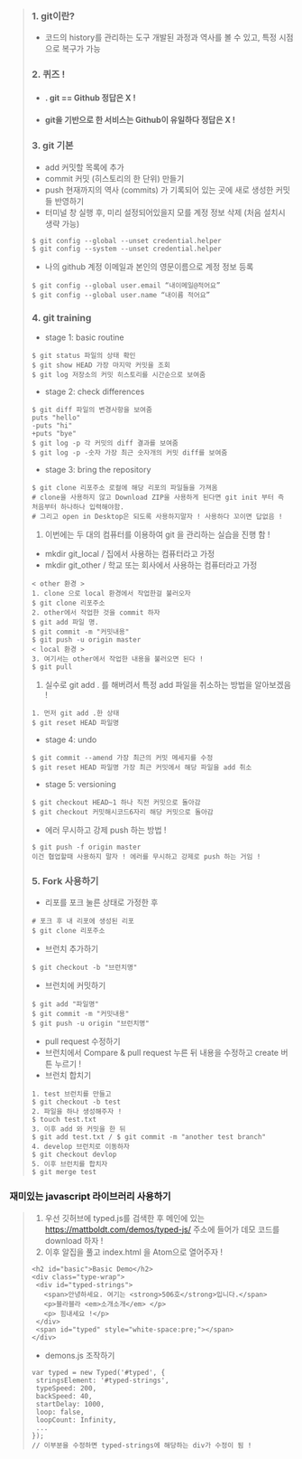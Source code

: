 > ### 1. git이란?
>
> - 코드의 history를 관리하는 도구 개발된 과정과 역사를 볼 수 있고, 특정 시점으로 복구가 가능
>
> ### 2. 퀴즈 !
>
> - #### . git == Github 정답은 X !
>
> - #### git을 기반으로 한 서비스는 Github이 유일하다 정답은 X !
>
> ### 3. git 기본
>
> - add 커밋할 목록에 추가
> - commit 커밋 (히스토리의 한 단위) 만들기
> - push 현재까지의 역사 (commits) 가 기록되어 있는 곳에 새로 생성한 커밋들 반영하기
> - 터미널 창 실행 후, 미리 설정되어있을지 모를 계정 정보 삭제 (처음 설치시 생략 가능)
>
> ```
> $ git config --global --unset credential.helper
> $ git config --system --unset credential.helper
>
> ```
>
> - 나의 github 계정 이메일과 본인의 영문이름으로 계정 정보 등록
>
> ```
> $ git config --global user.email “내이메일@적어요”
> $ git config --global user.name “내이름 적어요”
>
> ```
>
> ### 4. git training
>
> - stage 1: basic routine
>
> ```
> $ git status 파일의 상태 확인
> $ git show HEAD 가장 마지막 커밋을 조회
> $ git log 저장소의 커밋 히스토리를 시간순으로 보여줌
>
> ```
>
> - stage 2: check differences
>
> ```
> $ git diff 파일의 변경사항을 보여줌
> puts "hello"
> -puts "hi"
> +puts "bye"
> $ git log -p 각 커밋의 diff 결과를 보여줌
> $ git log -p -숫자 가장 최근 숫자개의 커밋 diff를 보여줌
>
> ```
>
> - stage 3: bring the repository
>
> ```
> $ git clone 리포주소 로컬에 해당 리포의 파일들을 가져옴
> # clone을 사용하지 않고 Download ZIP을 사용하게 된다면 git init 부터 즉 처음부터 하나하나 입력해야함.
> # 그리고 open in Desktop은 되도록 사용하지말자 ! 사용하다 꼬이면 답없음 !
>
> ```
>
> 1. 이번에는 두 대의 컴퓨터를 이용하여 git 을 관리하는 실습을 진행 함 !
>
> - mkdir git_local / 집에서 사용하는 컴퓨터라고 가정
> - mkdir git_other / 학교 또는 회사에서 사용하는 컴퓨터라고 가정
>
> ```
> < other 환경 >
> 1. clone 으로 local 환경에서 작업한걸 불러오자
> $ git clone 리포주소
> 2. other에서 작업한 것을 commit 하자
> $ git add 파일 명.
> $ git commit -m "커밋내용"
> $ git push -u origin master
> < local 환경 >
> 3. 여기서는 other에서 작업한 내용을 불러오면 된다 !
> $ git pull
>
> ```
>
> 1. 실수로 git add . 를 해버려서 특정 add 파일을 취소하는 방법을 알아보겠음 !
>
> ```
> 1. 먼저 git add .한 상태
> $ git reset HEAD 파일명
>
> ```
>
> - stage 4: undo
>
> ```
> $ git commit --amend 가장 최근의 커밋 메세지를 수정
> $ git reset HEAD 파일명 가장 최근 커밋에서 해당 파일을 add 취소
>
> ```
>
> - stage 5: versioning
>
> ```
> $ git checkout HEAD~1 하나 직전 커밋으로 돌아감
> $ git checkout 커밋해시코드6자리 해당 커밋으로 돌아감
>
> ```
>
> - 에러 무시하고 강제 push 하는 방법 !
>
> ```
> $ git push -f origin master 
> 이건 협업할때 사용하지 말자 ! 에러를 무시하고 강제로 push 하는 거임 !
>
> ```
>
> ### 5. Fork 사용하기
>
> - 리포를 포크 눌른 상태로 가정한 후
>
> ```
> # 포크 후 내 리포에 생성된 리포
> $ git clone 리포주소
>
> ```
>
> - 브런치 추가하기
>
> ```
> $ git checkout -b "브런치명"
>
> ```
>
> - 브런치에 커밋하기
>
> ```
> $ git add "파일명"
> $ git commit -m "커밋내용"
> $ git push -u origin "브런치명"
>
> ```
>
> - pull request 수정하기
> - 브런치에서 Compare & pull request 누른 뒤 내용을 수정하고 create 버튼 누르기 !
> - 브런치 합치기
>
> ```
> 1. test 브런치를 만들고
> $ git checkout -b test
> 2. 파일을 하나 생성해주자 !
> $ touch test.txt
> 3. 이후 add 와 커밋을 한 뒤
> $ git add test.txt / $ git commit -m "another test branch"
> 4. develop 브런치로 이동하자
> $ git checkout devlop
> 5. 이후 브런치를 합치자
> $ git merge test
>
> ```

### 재미있는 javascript 라이브러리 사용하기

> 1. 우선 깃허브에 typed.js를 검색한 후 메인에 있는 <https://mattboldt.com/demos/typed-js/> 주소에 들어가 데모 코드를 download 하자 !
> 2. 이후 알집을 풀고 index.html 을 Atom으로 열어주자 !
>
> ```
> <h2 id="basic">Basic Demo</h2>
> <div class="type-wrap">
>  <div id="typed-strings">
>    <span>안녕하세요. 여기는 <strong>506호</strong>입니다.</span>
>    <p>블라블라 <em>소개소개</em> </p>
>    <p> 힘내세요 !</p>
>  </div>
>  <span id="typed" style="white-space:pre;"></span>
> </div>
> ```
>
> - demons.js 조작하기
>
> ```
> var typed = new Typed('#typed', {
>  stringsElement: '#typed-strings',
>  typeSpeed: 200,
>  backSpeed: 40,
>  startDelay: 1000,
>  loop: false,
>  loopCount: Infinity,
>  ...
> });
> // 이부분을 수정하면 typed-strings에 해당하는 div가 수정이 됨 !
> ```